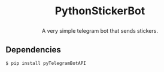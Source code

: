 # <p align="center">PythonStickerBot

<p align="center">A very simple telegram bot that sends stickers.</a>

## Dependencies

```
$ pip install pyTelegramBotAPI
```
